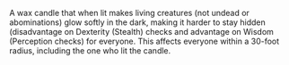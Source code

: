 A wax candle that when lit makes living creatures (not undead or abominations) glow softly in the dark, making it harder to stay hidden (disadvantage on Dexterity (Stealth) checks and advantage on Wisdom (Perception checks) for everyone. This affects everyone within a 30-foot radius, including the one who lit the candle.  